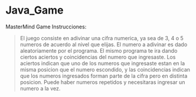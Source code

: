 # Java_Game
MasterMind Game
Instrucciones:
> El juego consiste en adivinar una cifra numerica, ya sea de 3, 4 o 5 numeros de acuerdo al nivel que elijas.
> El numero a adivinar es dado aleatoriamente por el programa.
> El mismo programa te ira dando ciertos aciertos y coincidencias del numero que ingresaste.
> Los aciertos indican que uno de los numeros que ingresaste estan en la misma posicion que el numero escondido,
y las coincidencias indican que los numeros ingresados forman parte de la cifra pero en distinta posicion.
> Puede haber numeros repetidos y necesitaras ingresar un numero a la vez.
